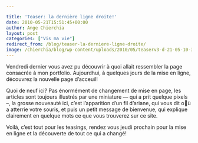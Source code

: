 ```yaml
---

title: 'Teaser: la dernière ligne droite!'
date: 2010-05-21T15:51:45+00:00
author: Ange Chierchia
layout: post
categories: ["Vis ma vie"]
redirect_from: /blog/teaser-la-derniere-ligne-droite/
image: /chierchia/blog/wp-content/uploads/2010/05/teaserv3-d-21-05-10-390x288.jpg
---
```

Vendredi dernier vous avez pu découvrir à quoi allait ressembler la page consacrée à mon portfolio. Aujourdhui, à quelques jours de la mise en ligne, découvrez la nouvelle page d&rsquo;acceuil!<!--more-->

Quoi de neuf ici? Pas énormément de changement de mise en page, les articles sont toujours illustrés par une miniature &#8212; qui a prit quelque pixels &#8211;, la grosse nouveauté ici, c&rsquo;est l&rsquo;apparition d&rsquo;un fil d&rsquo;ariane, qui vous dit où a atterrie votre souris, et puis un petit message de bienvenue, qui explique clairement en quelque mots ce que vous trouverez sur ce site.

Voilà, c&rsquo;est tout pour les teasings, rendez vous jeudi prochain pour la mise en ligne et la découverte de tout ce qui a changé!

<img class="aligncenter size-full wp-image-777" title="teaserv3-d-21-05-10" src="http://i0.wp.com/chierchia.fr/chierchia/blog/wp-content/uploads/2010/05/teaserv3-d-21-05-10.jpg?fit=390%2C308" alt="" data-recalc-dims="1" />